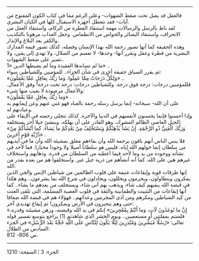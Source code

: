 ------------------------------------------------------------------------

فالعقل قد يضل تحت ضغط الشهوات- وعلى الرغم مما في كتاب الكون المفتوح من
آيات- فقد تتعطل أجهزة الاستقبال كلها في الكيان البشري.  
لقد ناط بالرسل والرسالات مهمة استنقاذ الفطرة من الركام، واستنقاذ العقل
من الانحراف، واستنقاذ البصائر والحواس من الانطماس. وجعل العذاب مرهونا
بالتكذيب والكفر بعد البلاغ والإنذار.  
وهذه الحقيقة كما أنها تصور رحمة الله بهذا الإنسان وفضله، كذلك تصور قيمة
المدارك البشرية من فطرة وعقل وتقرر أنها- وحدها- لا تعصم من الضلال، ولا
تهدي إلى يقين، ولا تصبر على ضغط الشهوات..  
ما لم تساندها العقيدة وما لم يضبطها الدين «1» ..  
ثم يقرر السياق حقيقة أخرى في شأن الجزاء.. للمؤمنين وللشياطين سواء:  
«وَلِكُلٍّ دَرَجاتٌ مِمَّا عَمِلُوا. وَما رَبُّكَ بِغافِلٍ عَمَّا يَعْمَلُونَ» ..  
فللمؤمنين درجات: درجة فوق درجة. وللشياطين درجات: درجة تحت درجة! وفق
الأعمال. والأعمال مرصودة لا يغيب منها شيء:  
«وَما رَبُّكَ بِغافِلٍ عَمَّا يَعْمَلُونَ» .  
على أن الله- سبحانه- إنما يرسل رسله رحمة بالعباد فهو غني عنهم وعن
إيمانهم به وعبادتهم له.  
وإذا أحسنوا فإنما يحسنون لأنفسهم في الدنيا والآخرة. كذلك تتجلى رحمته في
الإبقاء على الجيل العاصي الظالم المشرك، وهو القادر على أن يهلكه، وينشئ
جيلا آخر يستخلفه:  
«وَرَبُّكَ الْغَنِيُّ ذُو الرَّحْمَةِ. إِنْ يَشَأْ يُذْهِبْكُمْ وَيَسْتَخْلِفْ مِنْ بَعْدِكُمْ ما يَشاءُ. كَما
أَنْشَأَكُمْ مِنْ ذُرِّيَّةِ قَوْمٍ آخَرِينَ» .  
فلا ينس الناس أنهم باقون برحمة الله وأن بقاءهم معلق بمشيئة الله وأن ما
في أيديهم من سلطان إنما خولهم الله إياه. فليس هو سلطاناً أصيلا ولا وجودا
مختارا. فما لأحد في نشأته ووجوده من يد وما لأحد فيما أعطيه من السلطان من
قدرة. وذهابهم واستخلاف غيرهم هين على الله. كما أنه أنشأهم من ذرية جيل
غير. واستخلفوا هم من بعده بقدر من الله.  
إنها طرقات قوية وإيقاعات عنيفة على قلوب الظالمين من شياطين الإنس والجن
الذين يمكرون ويتطاولون، ويحرمون ويحللون، ويجادلون في شرع الله بما
يشرعون.. وهم هكذا في قبضة الله يبقيهم كيف شاء، ويذهب بهم أنى شاء،
ويستخلف من بعدهم ما يشاء.. كما أنها إيقاعات من التثبيت والطمأنينة والثقة
في قلوب العصبة المسلمة، التي تلقى العنت من كيد الشياطين ومكرهم ومن أذى
المجرمين وعدائهم.. فهؤلاء هم في قبضة الله ضعافا حتى وهم يتجبرون في الأرض
ويمكرون! ثم إيقاع تهديدي آخر:  
«إِنَّ ما تُوعَدُونَ لَآتٍ، وَما أَنْتُمْ بِمُعْجِزِينَ» إنكم في يد الله وقبضته، ورهن مشيئته
وقدره. فلستم بمفلتين أو مستعصين.. ويوم الحشر الذي شاهدتم (1) يراجع بتوسع
تفسير قوله تعالى: «رُسُلًا مُبَشِّرِينَ وَمُنْذِرِينَ لِئَلَّا يَكُونَ لِلنَّاسِ عَلَى اللَّهِ حُجَّةٌ بَعْدَ
الرُّسُلِ» في الجزء السادس من الظلال:  
ص 806- 812.

------------------------------------------------------------------------

الجزء: 3 ¦ الصفحة: 1210

